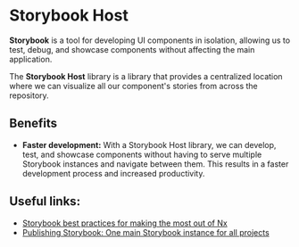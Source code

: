 # Storybook Host

**Storybook** is a tool for developing UI components in isolation, allowing us to test, debug, and showcase components without affecting the main application.

The **Storybook Host** library is a library that provides a centralized location where we can visualize all our component's stories from across the repository.

## Benefits

- **Faster development:** With a Storybook Host library, we can develop, test, and showcase components without having to serve multiple Storybook instances and navigate between them. This results in a faster development process and increased productivity.

## Useful links:

- [Storybook best practices for making the most out of Nx](https://nx.dev/packages/storybook/documents/best-practices)
- [Publishing Storybook: One main Storybook instance for all projects](https://nx.dev/recipes/storybook/one-storybook-for-all)
